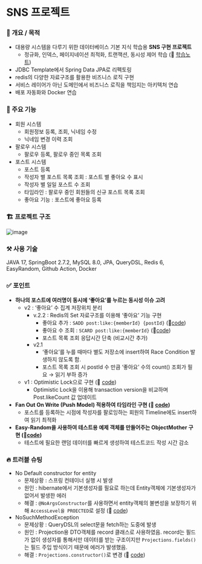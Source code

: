 # SNS 프로젝트

### 🥅 개요 / 목적

- 대용량 시스템을 다루기 위한 데이터베이스 기본 지식 학습용 **SNS 구현 프로젝트**
    - 정규화, 인덱스, 페이지네이션 최적화, 트랜잭션, 동시성 제어 학습 (🔗 [학습노트](https://www.notion.so/f6b0961169644b00abcc984b875a1b95?pvs=21))
- JDBC Template에서 Spring Data JPA로 리펙토링
- redis의 다양한 자료구조를 활용한 비즈니스 로직 구현
- 서비스 레이어가 아닌 도메인에서 비즈니스 로직을 책임지는 아키텍처 연습
- 배포 자동화와 Docker 연습

### 🍎 주요 기능

- 회원 시스템
    - 회원정보 등록, 조회, 닉네임 수정
    - 닉네임 변경 이력 조회
- 팔로우 시스템
    - 팔로우 등록, 팔로우 중인 목록 조회
- 포스트 시스템
    - 포스트 등록
    - 작성자 별 포스트 목록 조회 : 포스트 별 좋아요 수 표시
    - 작성자 별 일일 포스트 수 조회
    - 타임라인 : 팔로우 중인 회원들의 신규 포스트 목록 조회
    - 좋아요 기능 : 포스트에 좋아요 등록

### 🏗️ 프로젝트 구조
![image](https://github.com/kym9129/fastcampus-mysql-init-project/assets/72649415/972e2285-4cc5-4314-83ee-f2546a3fff35)

### ⚒️ 사용 기술

JAVA 17, SpringBoot 2.7.2, MySQL 8.0, JPA, QueryDSL, Redis 6, EasyRandom, Github Action, Docker

### ✅ 포인트

- **하나의 포스트에 여러명이 동시에 ‘좋아요’를 누르는 동시성 이슈 고려**
    - v2 : ‘좋아요’ 수 집계 저장위치 분리
        - v.2.2 : Redis의 Set 자료구조를 이용해 ‘좋아요’ 기능 구현
            - 좋아요 추가 : `SADD post:like:{memberId} {postId}` (🔗[code](https://github.com/kym9129/fastcampus-mysql-init-project/blob/4c370aa3436c2f68fa5aef0364b89dbebec539af/src/main/java/com/example/fastcampusmysql/domain/post/service/PostLikeWriteService.java#L24))
            - 좋아요 수 조회 : `SCARD post:like:{memberId}` (🔗[code](https://github.com/kym9129/fastcampus-mysql-init-project/blob/4c370aa3436c2f68fa5aef0364b89dbebec539af/src/main/java/com/example/fastcampusmysql/domain/post/service/PostReadService.java#L41))
            - 포스트 목록 조회 응답시간 단축 (비교시간 추가)
        - v2.1
            - ‘좋아요’를 누를 때마다 별도 저장소에 insert하여 Race Condition 발생하지 않도록 함.
            - 포스트 목록 조회 시 postId 수 만큼 ‘좋아요’ 수의 count() 조회가 필요 → 읽기 부하 증가
    - v1 : Optimistic Lock으로 구현 (🔗 [code](https://github.com/kym9129/fastcampus-mysql-init-project/blob/4c370aa3436c2f68fa5aef0364b89dbebec539af/src/main/java/com/example/fastcampusmysql/domain/post/entity/Post.java#L30C32-L30C32))
        - Optimistic Lock을 이용해 transaction version을 비교하며 Post.likeCount 값 업데이트
- **Fan Out On Write (Push Model) 적용하여 타임라인 구현 (🔗 [code](https://github.com/kym9129/fastcampus-mysql-init-project/blob/4c370aa3436c2f68fa5aef0364b89dbebec539af/src/main/java/com/example/fastcampusmysql/application/usecase/CreatePostUsecase.java#L29-L38))**
    - 포스트를 등록하는 시점에 작성자를 팔로잉하는 회원의 Timeline에도 insert하여 읽기 최적화
- **Easy-Random을 사용하여 테스트용 예제 객체를 만들어주는 ObjectMother 구현 (🔗[code](https://github.com/kym9129/fastcampus-mysql-init-project/blob/master/src/test/java/com/example/fastcampusmysql/utill/MemberFixtureFactory.java))**
    - 테스트에 필요한 랜덤 데이터를 빠르게 생성하여 테스트코드 작성 시간 감소

### 🔥 트러블 슈팅

- No Default constructor for entity
    - 문제상황 : 스프링 컨테이너 실행 시 발생
    - 원인 : hibernate에서 기본생성자를 필요로 하는데 Entity객체에 기본생성자가 없어서 발생한 에러
    - 해결 : `@NoArgsConstructor`를 사용하면서 entity객체의 불변성을 보장하기 위해 `AccessLevel을 PROECTED`로 설정 (🔗 [code](https://github.com/kym9129/fastcampus-mysql-init-project/blob/4c370aa3436c2f68fa5aef0364b89dbebec539af/src/main/java/com/example/fastcampusmysql/domain/member/entity/Member.java#L17))
- NoSuchMethodException
    - 문제상황 : QueryDSL의 select문을 fetch하는 도중에 발생
    - 원인 : Projection용 DTO객체를 record 클래스로 사용하였음. record는 필드가 없이 생성자를 통해서만 데이터를 받는 구조이지만 `Projections.fields()`는 필드 주입 방식이기 때문에 에러가 발생했음.
    - 해결 : `Projections.constructor()`로 변경 (🔗 [code](https://github.com/kym9129/fastcampus-mysql-init-project/blob/4c370aa3436c2f68fa5aef0364b89dbebec539af/src/main/java/com/example/fastcampusmysql/domain/post/repository/PostRepositoryCustomImpl.java#L23))
